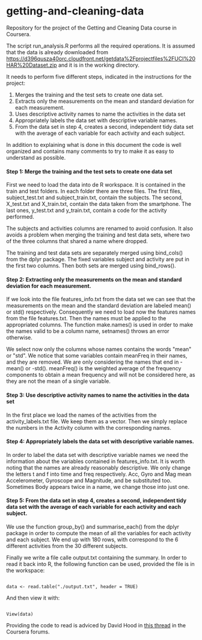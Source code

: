 
# getting-and-cleaning-data
Repository for the project of the Getting and Cleaning Data course in Coursera.

The script run_analysis.R performs all the required operations. It is assumed that the data is already downloaded from https://d396qusza40orc.cloudfront.net/getdata%2Fprojectfiles%2FUCI%20HAR%20Dataset.zip and it is in the working directory.

It needs to perform five different steps, indicated in the instructions for the project:

1. Merges the training and the test sets to create one data set.
2. Extracts only the measurements on the mean and standard deviation for each measurement. 
3. Uses descriptive activity names to name the activities in the data set
4. Appropriately labels the data set with descriptive variable names. 
5. From the data set in step 4, creates a second, independent tidy data set with the average of each variable for each activity and each subject.

In addition to explaining what is done in this document the code is well organized and contains many comments to try to make it as easy to understand as possible.


#### Step 1: Merge the training and the test sets to create one data set

First we need to load the data into de R workspace. It is contained in the train and test folders. In each folder there are three files. The first files, subject_test.txt and subject_train.txt, contain the subjects. The second, X_test.txt and X_train.txt, contain the data taken from the smartphone. The last ones, y_test.txt and y_train.txt, contain a code for the activity performed.

The subjects and activities columns are renamed to avoid confusion. It also avoids a problem when merging the training and test data sets, where two of the three columns that shared a name where dropped.

The training and test data sets are separately merged using bind_cols() from the dplyr package. The fixed variables subject and activity are put in the first two columns. Then both sets are merged using bind_rows().


#### Step 2: Extracting only the measurements on the mean and standard deviation for each measurement.

If we look into the file features_info.txt from the data set we can see that the measurements on the mean and the standard deviation are labeled mean() or std() respectively. Consequently we need to load now the features names from the file features.txt. Then the names must be applied to the appropriated columns. The function make.names() is used in order to make the names valid to be a column name, setnames() throws an error otherwise.

We select now only the columns whose names contains the words "mean" or "std". We notice that some variables contain meanFreq in their names, and they are removed. We are only considering the names that end in -mean() or -std(). meanFreq() is the weighted average of the frequency components to obtain a mean frequency and will not be considered here, as they are not the mean of a single variable.


#### Step 3: Use descriptive activity names to name the activities in the data set

In the first place we load the names of the activities from the activity_labels.txt file. We keep them as a vector. Then we simply replace the numbers in the Activity column with the corresponding names.


#### Step 4: Appropriately labels the data set with descriptive variable names.

In order to label the data set with descriptive variable names we need the information about the variables contained in features_info.txt. It is worth noting that the names are already reasonably descriptive. We only change the letters t and f into time and freq respectively. Acc, Gyro and Mag mean Accelerometer, Gyroscope and Magnitude, and be substituted too. Sometimes Body appears twice in a name, we change those into just one.


#### Step 5: From the data set in step 4, creates a second, independent tidy data set with the average of each variable for each activity and each subject.

We use the function group_by() and summarise_each() from the dplyr package in order to compute the mean of all the variables for each activity and each subject. We end up with 180 rows, with correspond to the 6 different activities from the 30 different subjects.

Finally we write a file calle output.txt containing the summary. In order to read it back into R, the following function can be used, provided the file is in the workspace:

<code>
data <- read.table("./output.txt", header = TRUE)
</code>

And then view it with:

<code>
View(data)
</code>

Providing the code to read is adviced by David Hood in [this thread](https://class.coursera.org/getdata-031/forum/thread?thread_id=28) in the Coursera forums.